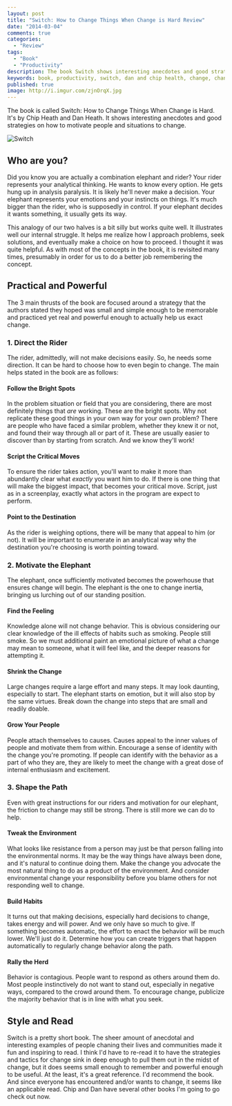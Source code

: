 ```yaml
---
layout: post
title: "Switch: How to Change Things When Change is Hard Review"
date: "2014-03-04"
comments: true
categories:
  - "Review"
tags:
  - "Book"
  - "Productivity"
description: The book Switch shows interesting anecdotes and good strategies on how to motivate people and situations to change.
keywords: book, productivity, switch, dan and chip health, change, change is hard
published: true
image: http://i.imgur.com/zjnOrqX.jpg
---
```


The book is called Switch: How to Change Things When Change is Hard.  It's by Chip Heath and Dan Heath.  It shows interesting anecdotes and good strategies on how to motivate people and situations to change.

![Switch](http://i.imgur.com/zjnOrqX.jpg)

<!--more-->

## Who are you?

Did you know you are actually a combination elephant and rider?  Your rider represents your analytical thinking.  He wants to know every option.  He gets hung up in analysis paralysis.  It is likely he'll never make a decision.  Your elephant represents your emotions and your instincts on things.  It's much bigger than the rider, who is supposedly in control.  If your elephant decides it wants something, it usually gets its way.

This analogy of our two halves is a bit silly but works quite well.  It illustrates well our internal struggle.  It helps me realize how I approach problems, seek solutions, and eventually make a choice on how to proceed.  I thought it was quite helpful.  As with most of the concepts in the book, it is revisited many times, presumably in order for us to do a better job remembering the concept.

## Practical and Powerful

The 3 main thrusts of the book are focused around a strategy that the authors stated they hoped was small and simple enough to be memorable and practiced yet real and powerful enough to actually help us exact change.

### 1. Direct the Rider

The rider, admittedly, will not make decisions easily.  So, he needs some direction.  It can be hard to choose how to even begin to change.  The main helps stated in the book are as follows:

#### Follow the Bright Spots

In the problem situation or field that you are considering, there are most definitely things that *are* working.  These are the bright spots.  Why not replicate these good things in your own way for your own problem?  There are people who have faced a similar problem, whether they knew it or not, and found their way through all or part of it.  These are usually easier to discover than by starting from scratch.  And we know they'll work!

#### Script the Critical Moves

To ensure the rider takes action, you'll want to make it more than abundantly clear what *exactly* you want him to do.  If there is one thing that will make the biggest impact, that becomes your critical move.  Script, just as in a screenplay, exactly what actors in the program are expect to perform.

#### Point to the Destination

As the rider is weighing options, there will be many that appeal to him (or not).  It will be important to enumerate in an analytical way why the destination you're choosing is worth pointing toward.

### 2. Motivate the Elephant

The elephant, once sufficiently motivated becomes the powerhouse that ensures change will begin.  The elephant is the one to change inertia, bringing us lurching out of our standing position.

#### Find the Feeling

Knowledge alone will not change behavior.  This is obvious considering our clear knowledge of the ill effects of habits such as smoking.  People still smoke.  So we must additional paint an emotional picture of what a change may mean to someone, what it will feel like, and the deeper reasons for attempting it.

#### Shrink the Change

Large changes require a large effort and many steps.  It may look daunting, especially to start.  The elephant starts on emotion, but it will also stop by the same virtues.  Break down the change into steps that are small and readily doable.

#### Grow Your People

People attach themselves to causes.  Causes appeal to the inner values of people and motivate them from within.  Encourage a sense of identity with the change you're promoting.  If people can identify with the behavior as a part of who they are, they are likely to meet the change with a great dose of internal enthusiasm and excitement.

### 3. Shape the Path

Even with great instructions for our riders and motivation for our elephant, the friction to change may still be strong.  There is still more we can do to help.

#### Tweak the Environment

What looks like resistance from a person may just be that person falling into the environmental norms.  It may be the way things have always been done, and it's natural to continue doing them.  Make the change you advocate the most natural thing to do as a product of the environment.  And consider environmental change your responsibility before you blame others for not responding well to change.

#### Build Habits

It turns out that making decisions, especially hard decisions to change, takes energy and will power.  And we only have so much to give.  If something becomes automatic, the effort to enact the behavior will be much lower.  We'll just do it.  Determine how you can create triggers that happen automatically to regularly change behavior along the path.

#### Rally the Herd

Behavior is contagious.  People want to respond as others around them do.  Most people instinctively do not want to stand out, especially in negative ways, compared to the crowd around them.  To encourage change, publicize the majority behavior that is in line with what you seek.

## Style and Read

Switch is a pretty short book.  The sheer amount of anecdotal and interesting examples of people chaning their lives and communities made it fun and inspiring to read.  I think I'd have to re-read it to have the strategies and tactics for change sink in deep enough to pull them out in the midst of change, but it does seems small enough to remember and powerful enough to be useful.  At the least, it's a great reference.  I'd recommend the book.  And since everyone has encountered and/or wants to change, it seems like an applicable read.  Chip and Dan have several other books I'm going to go check out now.

